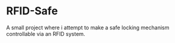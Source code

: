 # RFID-Safe
A small project where i attempt to make a safe locking mechanism controllable via an RFID system.
